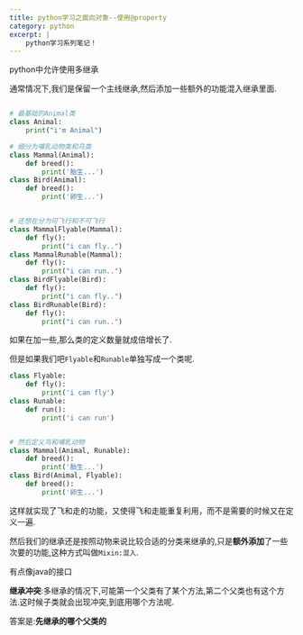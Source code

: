 ```yaml
---
title: python学习之面向对象--使用@property
category: python
excerpt: |
    python学习系列笔记！
---
```



python中允许使用多继承


通常情况下,我们是保留一个主线继承,然后添加一些额外的功能混入继承里面.

```python

# 最基础的Animal类
class Animal:
    print("i'm Animal")

# 细分为哺乳动物类和鸟类
class Mammal(Animal):
    def breed():
        print('胎生...')
class Bird(Animal):
    def breed():
        print('卵生...')


# 还想在分为可飞行和不可飞行
class MammalFlyable(Mammal):
    def fly():
        print("i can fly..")
class MammalRunable(Mammal):
    def fly():
        print("i can run..")
class BirdFlyable(Bird):
    def fly():
        print("i can fly..")
class BirdRunable(Bird):
    def fly():
        print("i can run..")
```


如果在加一些,那么类的定义数量就成倍增长了.

但是如果我们吧`Flyable`和`Runable`单独写成一个类呢.

```python
class Flyable:
    def fly():
        print('i can fly')
class Runable:
    def run():
        print('i can run')


# 然后定义鸟和哺乳动物
class Mammal(Animal, Runable):
    def breed():
        print('胎生...')
class Bird(Animal, Flyable):
    def breed():
        print('卵生...')
```

这样就实现了飞和走的功能，又使得飞和走能重复利用，而不是需要的时候又在定义一遍.

然后我们的继承还是按照动物来说比较合适的分类来继承的,只是**额外添加**了一些次要的功能,这种方式叫做`Mixin:混入`.

有点像java的接口


**继承冲突**:多继承的情况下,可能第一个父类有了某个方法,第二个父类也有这个方法.这时候子类就会出现冲突,到底用哪个方法呢.

答案是:**先继承的哪个父类的**
